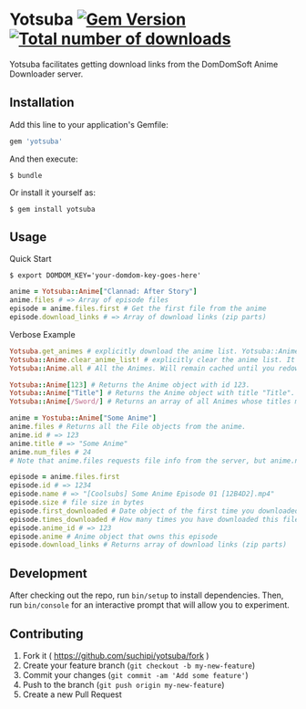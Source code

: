 # Yotsuba  [![Gem Version](https://img.shields.io/gem/v/yotsuba.svg?style=flat-square)](https://rubygems.org/gems/yotsuba) [![Total number of downloads](https://img.shields.io/gem/dt/yotsuba.svg?style=flat-square)](https://rubygems.org/gems/yotsuba)

Yotsuba facilitates getting download links from the DomDomSoft Anime Downloader server.

## Installation

Add this line to your application's Gemfile:

```ruby
gem 'yotsuba'
```

And then execute:

    $ bundle

Or install it yourself as:

    $ gem install yotsuba

## Usage

Quick Start

    $ export DOMDOM_KEY='your-domdom-key-goes-here'

```ruby
anime = Yotsuba::Anime["Clannad: After Story"]
anime.files # => Array of episode files
episode = anime.files.first # Get the first file from the anime
episode.download_links # => Array of download links (zip parts)
```

Verbose Example
```ruby
Yotsuba.get_animes # explicitly download the anime list. Yotsuba::Anime.all and Yotsuba::Anime[] call this automatically.
Yotsuba::Anime.clear_anime_list! # explicitly clear the anime list. It will be automatically cleared when you use get_animes so there's not often a reason to use this.
Yotsuba::Anime.all # All the Animes. Will remain cached until you redownload the list.

Yotsuba::Anime[123] # Returns the Anime object with id 123.
Yotsuba::Anime["Title"] # Returns the Anime object with title "Title".
Yotsuba::Anime[/Sword/] # Returns an array of all Animes whose titles match the supplied regexp.

anime = Yostuba::Anime["Some Anime"]
anime.files # Returns all the File objects from the anime.
anime.id # => 123
anime.title # => "Some Anime"
anime.num_files # 24
# Note that anime.files requests file info from the server, but anime.num_files does not, so it's faster than anime.files.length

episode = anime.files.first
episode.id # => 1234
episode.name # => "[Coolsubs] Some Anime Episode 01 [12B4D2].mp4"
episode.size # file size in bytes
episode.first_downloaded # Date object of the first time you downloaded this file
episode.times_downloaded # How many times you have downloaded this file before
episode.anime_id # => 123
episode.anime # Anime object that owns this episode
episode.download_links # Returns array of download links (zip parts)
```

## Development

After checking out the repo, run `bin/setup` to install dependencies. Then, run `bin/console` for an interactive prompt that will allow you to experiment.

## Contributing

1. Fork it ( https://github.com/suchipi/yotsuba/fork )
2. Create your feature branch (`git checkout -b my-new-feature`)
3. Commit your changes (`git commit -am 'Add some feature'`)
4. Push to the branch (`git push origin my-new-feature`)
5. Create a new Pull Request
